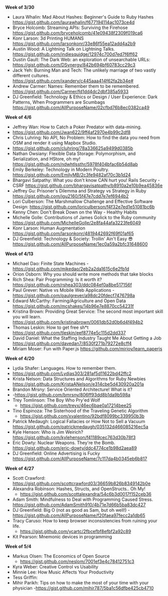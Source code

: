 **Week of 3/30**

* Laura Whalin: Mad About Hashes: Beginner's Guide to Ruby Hashes https://gist.github.com/laurawhalin/f677194114ac1073ce4d
* Bryce Holcomb: Streaming APIs: Surviving the Firehose https://gist.github.com/bryceholcomb/41e09438f2309f019ca6
* Konr Larson: 3d Printing HUMANS https://gist.github.com/larsonkonr/33e86f55ea12add4a2b9
* Austin Wood: A Lightning Talk on Lightning Talks. https://gist.github.com/indiesquidge/12974c700d7ed7f6ff62
* Dustin Gault: The Dark Web: an exploration of unsearchable URLs: https://gist.github.com/DSynergy/842b694bf60783cc29c3
* Jack Yeh: Burning Man and Tech: The unlikely marriage of two vastly different cultures. https://gist.github.com/jxandery/c445aaa414f62fa2b34e#
* Andrew Carmer: Names: Remember them to be remembered. https://gist.github.com/Carmer/fd1dd4dc2dbf385a5933
* DJ Greenfield: Technology & Ethics or Design / User Experience: Dark Patterns, When Programmers are Scumbags https://gist.github.com/AllPurposeName/02cfbd76b8ec0382ca49


**Week of 4/6**

* Jeffrey Wan: How to Catch a Poker Predator with data-mining. 
* https://gist.github.com/Jwan622/9ff4af2970e4b99c2df8
* Chris Luhring: No API, No Problem: How to find the data you need from OSM and render it using Mapbox Studio. 
* https://gist.github.com/cluhring/78a336625a9499d0385b
* Nathan Owsiany: Flexible Data Storage: Polymorphism, and Serialization, and HStore, oh my! https://gist.github.com/ndwhtlssthr/5978f404bfac6b54d8ab
* Emily Berkeley: Technology in Modern Poultry. https://gist.github.com/EmilyMB/2c3fe9482af70c3b1d24
* Bhargavi Satpathy: What you don't know CAN hurt you! Rails Security - CSRF https://gist.github.com/bhargavisatpathy/b8910a2e10b9ea45836e
* Jeffrey Gu: Prisoner's Dilemma and Strategy vs Strategy in Ruby https://gist.github.com/jgu2160/5f47e7cdd7e7ef6944b2
* Lori Culberson: The Marshmallow Challenge and Effective Software Design: https://gist.github.com/loriculberson/f4f32e7ed1e51081bc6b
* Kenny Chen: Don't Break Down on the Way - Healthy Habits
* Michelle Golle: Contributions of James Golick to the Ruby community https://gist.github.com/MichelleGolle/2e8fa44afa3223fe6049
* Konr Larson: Human Augmentation 
https://gist.github.com/larsonkonr/4819442692f69f01af65
* DJ Greenfield: Technology & Society: Trollin' Ain't Easy :sunglasses: https://gist.github.com/AllPurposeName/1ec0a59a2bfc31648600

**Week of 4/13**

* Michael Dao: Finite State Machines - https://gist.github.com/mikedao/2eb2a2da1615c6e2fb1d
* Orion Osborn: Why you should write more methods that take blocks
* Rich Shea:  Pair Programming: Is it worth it? https://gist.github.com/rshea303/ddc084ef0a8be517156f
* Paul Grever: Native vs Mobile Web Applications  - https://gist.github.com/paulgrever/a98dc20fdecf7476798a
* Edward McCarthy: Farming/Agriculture and Open Data https://gist.github.com/mcshakes/14b96e7e8870cc54231f
* Kristina Brown: Providing Great Service: The second most important skill you will learn.
https://gist.github.com/kristinabrown/0061db52d0b6d4f494b2
* Thomas Leskin: How to get free sh*t https://gist.github.com/tleskin/eef8774e5c115d2dd337
* David Daniel: What the Staffing Industry Taught Me About Getting a Job https://gist.github.com/davedan7/8530f271b79272e8cff4
* Miriam Moser: Fun with Paper.js https://github.com/mirjoy/learn_paperjs

**Week of 4/20**

* Lydia Shafer: Languages. How to remember them.
* https://gist.github.com/Lydias303/281af5d11622bd42ffc2
* Krista Nelson: Data Structures and Algorithms for Ruby Newbies https://gist.github.com/KristaANelson/e314cbe5d430920a201a
* Brandon Mrsny: Service Oriented Architecture! What is it?
* -https://gist.github.com/bmrsny/806ff93dd8b1da9b598a
* Trey Tomlinson: The Boy Who Pry'ed Wolf
  - https://gist.github.com/treyx/46ec6bae0a17214bee25
* Tino Espinoza: The Sisterhood of the Traveling Genetic Algorithm
  - https://gist.github.com/xvalentino/92bdf8099bc339950b3b
* Patrick Medaugh: Logical Fallacies or How Not to Sell a Vacuum
https://gist.github.com/patrickmedaugh/035132d466085216ec5a
* Kyle Henson: Who is Jim Weirich? https://gist.github.com/kylehenson/f41189cec763d30b78f3
* Eric Dowty: Nuclear Weapons. They're the Bomb. https://gist.github.com/eric-dowty/ddc4774ce1b98d2aea89
* DJ Greenfield: Online Advertising is Fucky https://gist.github.com/AllPurposeName/7c117da4b0345eb6b817

**Week of 4/27**

* Scott Crawford: https://gist.github.com/scottcrawford03/36659b826b8349142b0e
* Alexandra Robinson: Hashes, Structs, and OpenStructs.. Oh My!
  - https://gist.github.com/scottalexandra/54c6b3d0017f152ceb36
* Adam Smith: Mindfulness to Deal with Programming Caused Stress.  https://gist.github.com/AdamSmith910/4b71e7d66b5ba83dc427
* DJ Greenfield: Big O (not as good as Sam, but oh well!)
  -https://gist.github.com/AllPurposeName/f20faea97fecc2a1db65
* Tracy Caruso: How to keep browser inconsistencies from ruining your life.
  - https://gist.github.com/ycartc/2fbcefbf8efbf2a92c89
* Kit Pearson: Mnemonic devices in programming

**Week of 5/4**

* Markus Olsen: The Economics of Open Source
  - https://gist.github.com/neslom/7001ef3e4c78412751c3
* Kyra Weber: Creative Control vs Usability
* Minnie Lee: How Music Affects Your Productivity
* Tess Griffin:
* Mihir Parikh: Tips on how to make the most of your time with your physician
  -https://gist.github.com/mihir787/5ba1c56dfbe425cb4710
  
